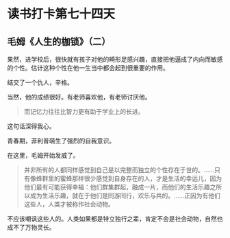 # 读书打卡第七十四天

## 毛姆《人生的枷锁》（二）

果然，进学校后，很快就有孩子对他的畸形足感兴趣，直接把他逼成了内向而敏感的个性。估计这种个性在他一生当中都会起到很重要的作用。

结交了一个仇人，辛格。

当然，他的成绩很好。有老师喜欢他，有老师讨厌他。

> 而记忆力往往比智力更有助于学业上的长进。

这句话深得我心。

青春期，菲利普萌生了强烈的自我意识。

在这里，毛姆开始发威了。

> 并非所有的人都同样感觉到自己是以完整而独立的个性存在于世的。……只有像蜂群里的蜜蜂那样很少感觉到自身存在的人，才是生活的幸运儿，因为他们最有可能获得幸福：他们群集群起，融成一片，而他们的生活乐趣之所以成为生活乐趣，就在于他们是同游同行，欢乐与共的。……正因为有他们这些人，人类才被称作社会动物。

不应该嘲讽这些人的。人类如果都是特立独行之辈，肯定不会是社会动物，自然也成不了万物灵长。
